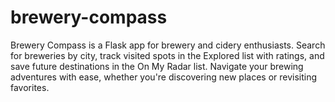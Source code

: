 # brewery-compass
Brewery Compass is a Flask app for brewery and cidery enthusiasts. Search for breweries by city, track visited spots in the Explored list with ratings, and save future destinations in the On My Radar list. Navigate your brewing adventures with ease, whether you're discovering new places or revisiting favorites.
